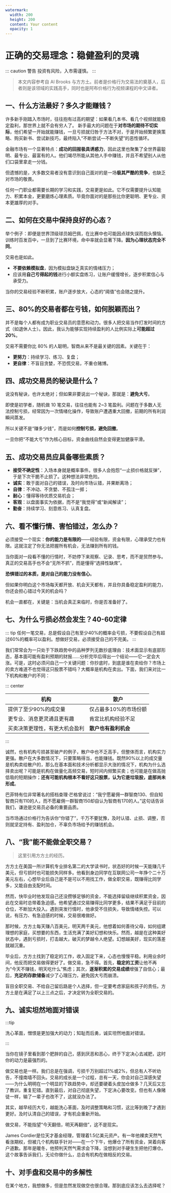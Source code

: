 ```yaml
---
watermark:
  width: 200
  height: 200
  content: Your content
  opacity: 1
---
```


# 正确的交易理念：稳健盈利的灵魂

::: caution 警告
 投资有风险，入市需谨慎。
:::


> 本文内容参考自 Al Brooks 与方方土。前者是价格行为交易法的奠基人，后者则是该领域的实践高手，同时也是阿布价格行为视频课程的中文译者。

## 一、什么方法最好？多久才能赚钱？

许多新手刚踏入市场时，往往抱有过高的期望：如果看几本书、看几个视频就能稳定盈利，那世界上就不会有穷人了。
 新手最大的问题在于**对市场的期待不切实际**，他们希望一开始就能赚钱，一旦亏损就归咎于方法不对，于是开始频繁更换策略、购买新书、尝试新技巧，最终陷入“不断尝试—不断失望”的恶性循环。

金融市场有一个显著特点：**成功的回报极具诱惑力**，因此这里也聚集了全世界最聪明、最专业、最富有的人。他们竭尽所能从其他人手中赚钱，并且不希望别人从他们口袋里拿走一分钱。

但遗憾的是，大多数交易者没有意识到自己面对的是一场**极其严酷的竞争**，也缺乏对市场的敬畏。

任何一门职业都需要长期的学习和实践，交易更是如此。它不仅需要提升认知能力、积累本金，更要磨炼心理素质。毕竟你面对的是那些比你更聪明、更专业、资本更雄厚的对手。

## 二、如何在交易中保持良好的心态？

举个例子：即便是世界顶级球员姆巴佩，在比赛中也可能因点球失误而抱头懊恼。训练时百发百中，一旦到了比赛环境，命中率就会显著下降。**因为心理状态完全不同**。

交易也是如此。

- **不要依赖模拟盘**，因为模拟盘缺乏真实的情绪压力；
- 应该用**自己亏得起的钱**进行小额实盘练习，让账户缓慢增长，逐步积累信心与承受力。

当你的交易经验不断积累，账户逐步放大，心态的“阈值”也会随之提升。

## 三、80%的交易者都在亏钱，如何脱颖而出？

并不是每个人都有成为职业交易员的意愿和动力。很多人把交易当作打发时间的方式（如退休人士）。因此，我认为能够实现持续盈利的人比例实际上**可能超过 20%**。

交易不需要你比 80% 的人聪明，智商从来不是最关键的因素。关键在于：

- **更努力**：持续学习、练习、复盘；
- **更自律**：不盲目贪婪，不恐慌交易，不重仓赌博。

## 四、成功交易员的秘诀是什么？

说没有秘诀，也许太绝对；但如果非要说出一个秘诀，那就是：**避免大亏**。

即使是初学者，随机做 10 笔交易，往往也能有 2~3 笔盈利。问题在于多数人无法控制亏损，经常因为一次情绪化操作，导致账户遭遇重大回撤，前期的所有利润瞬间蒸发。

所以关键不是“赚多少钱”，而是如何**控制亏损，避免回撤**。

 一旦你把“不能大亏”作为核心目标，资金曲线自然会变得更加健康平滑。

## 五、成功交易员应具备哪些素质？

- **接受不确定性**：入场本身就是概率事件。很多人会抱怨“一止损价格就反弹”，于是下次干脆不止损了。这种想法非常危险。
- **诚实**：敢于面对自己的错误，及时向市场认错，并果断离场；
- **自律**：不冲动、不贪婪、不孤注一掷；
- **耐心**：懂得等待优质交易机会；
- **客观**：以盘面事实为依据，而不是“我觉得”或“新闻解读”；
- **勤奋**：持续学习、刻意练习、认真复盘。

## 六、看不懂行情、害怕错过，怎么办？

必须接受一个现实：**你的能力是有限的**——经验有限，资金有限，心理承受力也有限。这就注定了你无法把握所有机会，无法赚到所有的钱。

当你面对一段看不懂的行情时，不妨停下来观察、记录、思考，而不是贸然参与。真正的交易高手也不会“无所不抓”，而是懂得“选择性缺席”。

**恐惧错过的本质，是对自己的能力没有信心**。

但如果你明白这个市场每天都开放、机会天天都有，并且你具备稳定盈利的能力，你还会担心错过今天的机会吗？

机会一直都在，关键是：当机会真正来临时，你是否准备好了。

## 七、为什么亏损必然会发生？40-60定律

::: tip
任何一笔交易，总是假设自己有至少40%的概率会亏损，不要假设自己有超过60%的概率可以盈利。想做好交易，必须接受自己的不完美。
:::

我们常常会为一只处于下跌趋势中的品种罗列无数抄底理由：技术面显示有底部形态，基本面可能有盈利预期的财报……分析完毕后得出一个结论——它一定会大涨。可是，这时必须问自己一个关键问题：你抄底时，到底是谁在卖给你？市场上的卖方难道不也觉得这只股票不错吗？大概率是机构在卖出。下面，我们来对比一下机构和散户的不同：

::: center

| 机构                           | 散户                  |
| ------------------------------ | --------------------- |
| 提供了至少90%的成交量          | 仅占最多10%的市场份额 |
| 更专业、消息更灵通且更有趣     | 肯定比机构经验不足    |
| 买卖决策更理性，有更大机会盈利 | **散户也有盈利机会**  |

:::

诚然，也有机构亏损甚至破产的例子，散户中也不乏高手，但整体而言，机构实力更强。散户在大多数情况下，只要策略得当，也能赚钱。既然90%以上的成交量是机构卖给散户的，那么在基本面和技术分析都显示大涨的情况下，机构为什么选择卖出呢？可能是机构在做量化高频交易，短时间内频繁买卖；也可能是在做高抛低吸的短期操作；**还有可能机构根本不看好这只股票，认为它是垃圾股，底部尚未形成**。

巴菲特有位非常著名的搭档查理·芒格曾说过：“我宁愿雇佣一群智商130、但自知智商只有110的人，而不愿雇佣一群智商150却自认为智商有170的人。”这句话告诉我们，谦逊是交易员必备的重要品质。

当市场通过价格行为告诉你“你错了”，千万不要犹豫，及时认错、止损、调整，否则就坚定持有、盈利加仓，不辜负市场给予的赚钱机会。

## 八、“我”能不能做全职交易？

> 这里引用方方土的经历。

方方土在美国一所计算机专业排名第二的大学读书时，状态好的时候一天能赚几千美元，但亏损时也可能损失同样多。他看到身边同学在互联网公司一年挣个二十万美元左右，心想毕业后自己是不是可以不用找工作，做全职交易，既赚得比同学多，又能自由支配时间。

然而，快毕业时他发现自己还没攒够足够的资金，不能选择留级继续积累资金，因此在交易时总带着急迫感。他希望通过交易赚得比同学更多，结果不满足于目前的仓位，不断加大投入。遇到突发行情时，他承受不住损失，导致情绪失控。可以说，有压力、有急迫感的时候，交易很难做好。

那时候，方方土每天赚八百美元，明天两千美元，他想着如何善待父母，如何组建理想的家庭，买想要的东西，生活充满了美好幻想和快乐。然而，越是在这种美好状态中，遇到亏损时，打击越大，破灭的梦越令人绝望。幻想越美好，现实的落差就越沉重。

毕业后，方方土找到了稳定的工作，收入固定下来，心态也慢慢平稳。利用业余时间，他反而把交易做得更好了。做交易，急不得。首先，**稳定的工资**让他不再为“今天不赚钱，明天吃什么”焦虑；其次，**逐渐积累的交易成绩**增强了自信心；最后，**充足的存款储备**减少了心理压力，避免因大亏而崩溃。

盲目全职交易、不给自己留后路是个人选择，但一定要考虑家庭和孩子的责任。方方土是在满足了以上三点之后，才决定转为全职交易的。



## 九、诚实坦然地面对错误

:::tip

洗心革面，憎恨是更加强大的动力；知耻而后勇，诚实坦然地面对错误。

:::

当你在镜子里看到那个肥胖的自己，感到厌恶和恶心，终于下定决心去减肥，这时你的动力是最强烈的。

做交易也是一样。我们总是在强调，亏损千万别超过1%或2%，但总有人不听劝告，不撞南墙不回头。交易的成长是一个过程，总有一天，你会对自己深感失望——为什么明明在一个明显的下跌趋势中，却还要硬着头皮加仓做多？几天后又忘了教训，重复犯错。直到最后，对自己彻底失望，下定决心要改变。但也有人像赌徒一样，输了一辈子也改不了，这就没办法了。

其实，越早经历大亏，越能洗心革面，及时调整策略和习惯，这比等到晚了才遇到更好。及时认清自己的错误，才有机会重新开始。

做交易，不能指望“今天翻倍，明天再翻倍”，这不是现实。

James Cordier是位天才基金经理，管理着1.5亿美元资产。有一年他裸卖天然气看涨期权，但被几个机构联手针对——在一个下午，他爆仓了所有资金，哭着向客户道歉。那年是暖冬，他预判天然气需求会下降，没想到对手硬生生把他打爆仓。这个故事告诉我们，无论你做什么，总会有机构在做相反的交易。

## 十、对手盘和交易中的多解性

在某个地方，我想做多，但是忽然发现做空也很合理。那到底应该怎么去选择呢？

